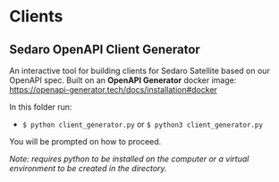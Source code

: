 # Clients

## Sedaro OpenAPI Client Generator

An interactive tool for building clients for Sedaro Satellite based on our OpenAPI spec. Built on an **OpenAPI Generator** docker image: https://openapi-generator.tech/docs/installation#docker

In this folder run:

- `$ python client_generator.py` or `$ python3 client_generator.py`

You will be prompted on how to proceed.

_Note: requires python to be installed on the computer or a virtual environment to be created in the directory._
